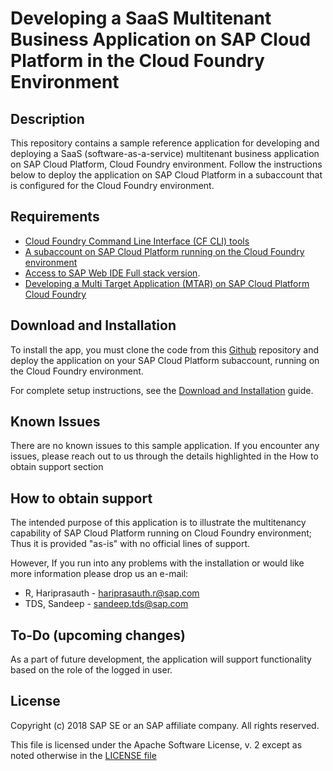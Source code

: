 # Developing a SaaS Multitenant Business Application on SAP Cloud Platform in the Cloud Foundry Environment

## Description

This repository contains a sample reference application for developing and deploying a SaaS (software-as-a-service) multitenant business application on SAP Cloud Platform, Cloud Foundry environment.
Follow the instructions below to deploy the application on SAP Cloud Platform in a subaccount that is configured for the Cloud Foundry environment.

## Requirements

* [Cloud Foundry Command Line Interface (CF CLI) tools](https://github.com/cloudfoundry/cli)
* [A subaccount on SAP Cloud Platform running on the Cloud Foundry environment](https://cloudplatform.sap.com/enterprise-paas/cloudfoundry.html)
* [Access to SAP Web IDE Full stack version](https://www.sap.com/india/developer/tutorials/webide-innovation-beta.html).
* [Developing a Multi Target Application (MTAR) on SAP Cloud Platform Cloud Foundry](https://help.sap.com/viewer/977416d43cd74bdc958289038749100e/Latest/en-US/c6c4153d74af4df183bf5e66ff53109c.html?q=SAP%20Cloud%20Platform%20Cloud%20Foundry)

## Download and Installation

To install the app, you must clone the code from this [Github](https://github.com/SAP/cloud-cf-multitenant-Inventory-management) repository and deploy the application on your SAP Cloud Platform subaccount, running on the Cloud Foundry environment.

For complete setup instructions, see the [Download and Installation](./Download_and_Installation_Guide) guide.

## Known Issues
There are no known issues to this sample application. If you encounter any issues, please reach out to us through the details highlighted in the How to obtain support section

## How to obtain support
The intended purpose of this application is to illustrate the multitenancy capability of SAP Cloud Platform running on Cloud Foundry environment; Thus it is provided "as-is" with no official lines of support.

However, If you run into any problems with the installation or would like more information please drop us an e-mail:
* R, Hariprasauth  - hariprasauth.r@sap.com
* TDS, Sandeep - sandeep.tds@sap.com

## To-Do (upcoming changes)

As a part of future development, the application will support functionality based on the role of the logged in user.

## License

Copyright (c) 2018 SAP SE or an SAP affiliate company. All rights reserved.

This file is licensed under the Apache Software License, v. 2 except as noted otherwise in the [LICENSE file](./LICENSE.txt)